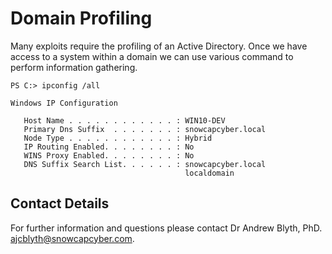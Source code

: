 # Domain Profiling

Many exploits require the profiling of an Active Directory. Once we have access to a system within a domain we can use various command to perform information gathering.

```msdos
PS C:> ipconfig /all

Windows IP Configuration

   Host Name . . . . . . . . . . . . : WIN10-DEV
   Primary Dns Suffix  . . . . . . . : snowcapcyber.local
   Node Type . . . . . . . . . . . . : Hybrid
   IP Routing Enabled. . . . . . . . : No
   WINS Proxy Enabled. . . . . . . . : No
   DNS Suffix Search List. . . . . . : snowcapcyber.local
                                       localdomain
```

## Contact Details
For further information and questions please contact Dr Andrew Blyth, PhD. <ajcblyth@snowcapcyber.com>.
